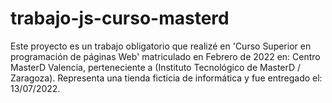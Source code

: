 # trabajo-js-curso-masterd
Este proyecto es un trabajo obligatorio que realizé en 'Curso Superior en programación de páginas Web' matriculado en Febrero de 2022 en: Centro MasterD Valencia, perteneciente a (Instituto Tecnológico de MasterD / Zaragoza).  Representa una tienda ficticia de informática y fue entregado el: 13/07/2022.
